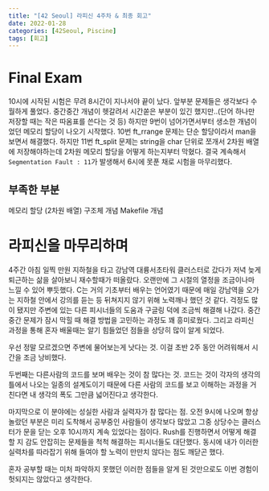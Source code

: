 ```yaml
---
title: "[42 Seoul] 라피신 4주차 & 최종 회고"
date: 2022-01-28
categories: [42Seoul, Piscine]
tags: [회고]
---
```

# Final Exam
10시에 시작된 시험은 무려 8시간이 지나서야 끝이 났다.
앞부분 문제들은 생각보다 수월하게 풀었다. 중간중간 개념이 헷갈려서 시간쏟은 부분이 있긴 했지만..(단어 하나만 저장할 때는 작은 따옴표를 쓴다는 것 등) 하지만 9번이 넘어가면서부터 생소한 개념이었던 메모리 할당이 나오기 시작했다. 10번 ft_rrange 문제는 단순 할당이라서 man을 보면서 해결했다. 하지만 11번 ft_split 문제는 string을 char 단위로 쪼개서 2차원 배열에 저장해야하는데 2차원 메모리 할당을 어떻게 하는지부터 막혔다. 결국 계속해서 `Segmentation Fault : 11`가 발생해서 6시에 못푼 채로 시험을 마무리했다. 

## 부족한 부분
메모리 할당 (2차원 배열)
구조체 개념
Makefile 개념

# 라피신을 마무리하며
4주간 아침 일찍 만원 지하철을 타고 강남역 대륭서초타워 클러스터로 갔다가 저녁 늦게 퇴근하는 삶을 살아보니 재수할때가 떠올랐다. 오랜만에 그 시절의 열정을 조금이나마 느낄 수 있어 뿌듯했다. C는 거의 기초부터 배우는 언어였기 때문에 매일 강남역을 오가는 지하철 안에서 강의를 듣는 등 뒤쳐지지 않기 위해 노력깨나 했던 것 같다. 걱정도 많이 됐지만 주변에 있는 다른 피시너들의 도움과 구글링 덕에 조금씩 해결해 나갔다. 중간 중간 문제가 잠시 막힐 때 해결 방법을 고민하는 과정도 꽤 흥미로웠다. 그리고 라피신 과정을 통해 혼자 배울때는 알기 힘들었던 점들을 상당히 많이 알게 되었다.

우선 정말 모르겠으면 주변에 물어보는게 낫다는 것. 이걸 초반 2주 동안 어려워해서 시간을 조금 낭비했다.

두번째는 다른사람의 코드를 보며 배우는 것이 참 많다는 것. 코드는 것이 각자의 생각의 틀에서 나오는 일종의 설계도이기 때문에 다른 사람의 코드를 보고 이해하는 과정을 거친다면 내 생각의 폭도 그만큼 넓어진다고 생각한다.

마지막으로 이 분야에는 성실한 사람과 실력자가 참 많다는 점. 오전 9시에 나오며 항상 놀랐던 부분은 미리 도착해서 공부중인 사람들이 생각보다 많았고 그중 상당수는 클러스터가 문을 닫는 오후 10시까지 계속 있었다는 점이다. Rush를 진행하면서 어떻게 해결할 지 감도 안잡히는 문제들을 척척 해결하는 피시너들도 대단했다. 동시에 내가 이러한 실력차를 따라잡기 위해 들여야 할 노력이 만만치 않다는 점도 깨닫곤 했다.

혼자 공부할 때는 미처 파악하지 못했던 이러한 점들을 알게 된 것만으로도 이번 경험이 헛되지는 않았다고 생각한다.